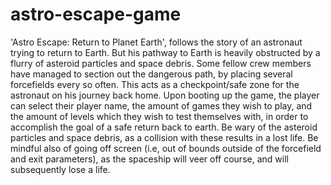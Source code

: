# astro-escape-game
 'Astro Escape: Return to Planet Earth', follows the story of an astronaut trying to return to Earth. But his pathway to Earth is heavily obstructed by a flurry of asteroid particles and space debris.  Some fellow crew members have managed to section out the dangerous path, by placing several forcefields every so often. This acts as a checkpoint/safe zone for the astronaut on his journey back home.  Upon booting up the game, the player can select their player name, the amount of games they wish to play, and the amount of levels which they wish to test themselves with, in order to accomplish the goal of a safe return back to earth.  Be wary of the asteroid particles and space debris, as a collision with these results in a lost life. Be mindful also of going off screen (i.e, out of bounds outside of the forcefield and exit parameters),   as the spaceship will veer off course, and will subsequently lose a life.
